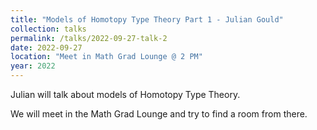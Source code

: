 ```yaml
---
title: "Models of Homotopy Type Theory Part 1 - Julian Gould"
collection: talks
permalink: /talks/2022-09-27-talk-2
date: 2022-09-27
location: "Meet in Math Grad Lounge @ 2 PM"
year: 2022
---
```


Julian will talk about models of Homotopy Type Theory.

We will meet in the Math Grad Lounge and try to find a room from there.
